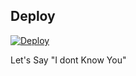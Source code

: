 ## Deploy
[![Deploy](https://www.herokucdn.com/deploy/button.svg)](https://dashboard.heroku.com/new?template=https://github.com/rooted-cyber/ultroid-rootedcyber/tree/procfile)

<!--Bored actually-->
Let's Say
"I dont Know You"
